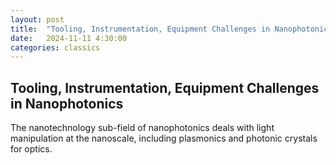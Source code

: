 ```yaml
---
layout: post
title:  "Tooling, Instrumentation, Equipment Challenges in Nanophotonics"
date:   2024-11-11 4:30:00
categories: classics
---
```


## Tooling, Instrumentation, Equipment Challenges in Nanophotonics

The nanotechnology sub-field of nanophotonics deals with light manipulation at the nanoscale, including plasmonics and photonic crystals for optics.

